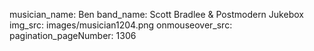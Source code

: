 musician_name: Ben
band_name: Scott Bradlee &amp; Postmodern Jukebox
img_src: images/musician1204.png
onmouseover_src: 
pagination_pageNumber: 1306